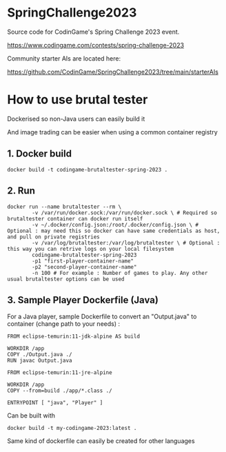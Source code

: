 # SpringChallenge2023

Source code for CodinGame's Spring Challenge 2023 event.

https://www.codingame.com/contests/spring-challenge-2023

Community starter AIs are located here:

https://github.com/CodinGame/SpringChallenge2023/tree/main/starterAIs

# How to use brutal tester

Dockerised so non-Java users can easily build it

And image trading can be easier when using a common container registry

## 1. Docker build

```
docker build -t codingame-brutaltester-spring-2023 .
```

## 2. Run

```
docker run --name brutaltester --rm \
        -v /var/run/docker.sock:/var/run/docker.sock \ # Required so brutaltester container can docker run itself
        -v ~/.docker/config.json:/root/.docker/config.json \ # Optional : may need this so docker can have same credentials as host, and pull on private registries
        -v /var/log/brutaltester:/var/log/brutaltester \ # Optional : this way you can retrive logs on your local filesystem
        codingame-brutaltester-spring-2023
        -p1 "first-player-container-name" 
        -p2 "second-player-container-name" 
        -n 100 # For example : Number of games to play. Any other usual brutaltester options can be used
```

## 3. Sample Player Dockerfile (Java)

For a Java player, sample Dockerfile to convert an "Output.java" to container (change path to your needs) :

```
FROM eclipse-temurin:11-jdk-alpine AS build

WORKDIR /app
COPY ./Output.java ./
RUN javac Output.java

FROM eclipse-temurin:11-jre-alpine

WORKDIR /app
COPY --from=build ./app/*.class ./

ENTRYPOINT [ "java", "Player" ]
```
Can be built with
```
docker build -t my-codingame-2023:latest .
```

Same kind of dockerfile can easily be created for other languages